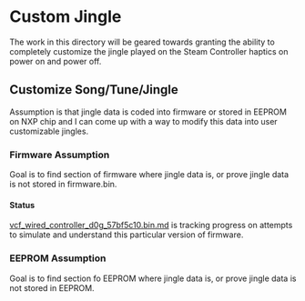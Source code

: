 # Custom Jingle 

The work in this directory will be geared towards granting the ability to 
 completely customize the jingle played on the Steam Controller haptics 
 on power on and power off. 

## Customize Song/Tune/Jingle

Assumption is that jingle data is coded into firmware or stored in EEPROM on NXP chip and I can come up with a way to modify this data into user customizable jingles.

### Firmware Assumption 

Goal is to find section of firmware where jingle data is, or prove jingle data is not stored in firmware.bin.

#### Status

[vcf_wired_controller_d0g_57bf5c10.bin.md](../ReverseEngineering/vcf_wired_controller_d0g_57bf5c10.bin.md)
 is tracking progress on attempts to simulate and understand this particular 
 version of firmware.

### EEPROM Assumption

Goal is to find section fo EEPROM where jingle data is, or prove jingle data is not stored in EEPROM.


